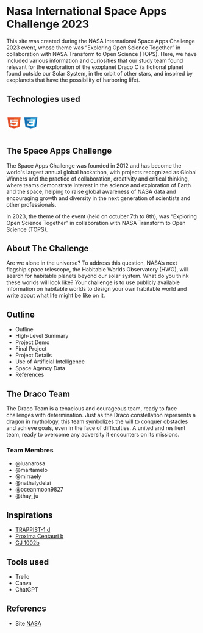 # Nasa International Space Apps Challenge 2023

This site was created during the NASA International Space Apps Challenge 2023 event, whose theme was “Exploring Open Science Together” in collaboration with NASA Transform to Open Science (TOPS). Here, we have included various information and curiosities that our study team found relevant for the exploration of the exoplanet Draco C (a fictional planet found outside our Solar System, in the orbit of other stars, and inspired by exoplanets that have the possibility of harboring life).

## Technologies used

<div style="display: inline_block"><br>
  <img align="center" alt="Mirra-HTML" height="30" width="40" src="https://raw.githubusercontent.com/devicons/devicon/master/icons/html5/html5-original.svg">
  <img align="center" alt="Mirra-CSS" height="30" width="40" src="https://raw.githubusercontent.com/devicons/devicon/master/icons/css3/css3-original.svg">
   <!-- <img align="center" alt="Mirra-Js" height="30" width="40" src="https://raw.githubusercontent.com/devicons/devicon/master/icons/javascript/javascript-plain.svg"> -->
</div><br>


## The Space Apps Challenge 

The Space Apps Challenge was founded in 2012 and has become the world's largest annual global hackathon, with projects recognized as Global Winners and the practice of collaboration, creativity and critical thinking, where teams demonstrate interest in the science and exploration of Earth and the space, helping to raise global awareness of NASA data and encouraging growth and diversity in the next generation of scientists and other professionals.

In 2023, the theme of the event (held on octuber 7th to 8th), was “Exploring Open Science Together” in collaboration with NASA Transform to Open Science (TOPS).

## About The Challenge 

Are we alone in the universe? To address this question, NASA’s next flagship space telescope, the Habitable Worlds Observatory (HWO), will search for habitable planets beyond our solar system. What do you think these worlds will look like? Your challenge is to use publicly available information on habitable worlds to design your own habitable world and write about what life might be like on it.

## Outline 

* Outline
* High-Level Summary
* Project Demo
* Final Project
* Project Details
* Use of Artificial Intelligence
* Space Agency Data
* References


## The Draco Team

The Draco Team is a tenacious and courageous team, ready to face challenges with determination. Just as the Draco constellation represents a dragon in mythology, this team symbolizes the will to conquer obstacles and achieve goals, even in the face of difficulties. A united and resilient team, ready to overcome any adversity it encounters on its missions.

### Team Membres

* @luanarosa 
* @martamelo
* @mirraely
* @nathalydelai
* @oceanmoon9827
* @thay_ju

## Inspirations

* [TRAPPIST-1 d](https://exoplanets.nasa.gov/exoplanet-catalog/5502/trappist-1-d/)
* [Proxima Centauri b](https://exoplanets.nasa.gov/exoplanet-catalog/7167/proxima-centauri-b/)
* [GJ 1002b](https://exoplanets.nasa.gov/exoplanet-catalog/8720/gj-1002-b/)

## Tools used

* Trello
* Canva
* ChatGPT


## Referencs

* Site [NASA](https://www.spaceappschallenge.org/)
